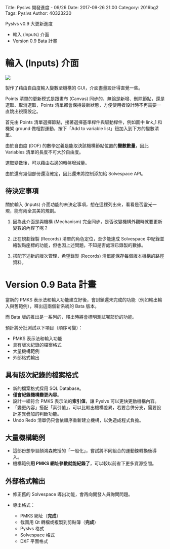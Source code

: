 Title: Pyslvs 開發進度 - 09/26
Date: 2017-09-26 21:00
Category: 2016bg2
Tags: Pyslvs
Author: 40323230

Pyslvs v0.9 大更新進度

+ 輸入 (Inputs) 介面
+ Version 0.9 Bata 計畫

<!-- PELICAN_END_SUMMARY -->

輸入 (Inputs) 介面
===

![](https://raw.githubusercontent.com/coursemdetw/project_site_files/gh-pages/files/pyslvs/17_09_26.png)

製作了藉由自由度輸入變數至機構的 GUI，介面盡量設計得直覺一些。

Points 清單的更新模式是跟畫布 (Canvas) 同步的，無論是新增、刪除節點，還是選取、取消選取，Points 清單都會保持最新狀態，方便使用者設計時不再需要一直跳出視窗設定。

首先由 Points 清單選擇節點，接著選擇基準桿件與驅動桿件，例如圖中 link_1 和機架 ground 做相對運動，按下「Add to variable list」鈕加入到下方的變數清單。

由於自由度 (DOF) 的數學定義是能取決該機構節點位置的**變數數量**，因此 Variables 清單的長度不可大於自由度。

選取變數後，可以藉由右邊的轉盤增減量。

由於還有幾個部份還沒確定，因此還未將控制添加給 Solvespace API。

待決定事項
---

關於輸入 (Inputs) 介面功能的未決定事項，想在這裡列出來，看看是否靈光一現，能有兩全其美的規劃。

1. 因為此介面是與機構 (Mechanism) 完全同步，是否改變機構外觀時就要更新變數的內容了呢？

1. 正在規劃錄製 (Records) 清單的角色定位，至少能達成 Solvespace 中紀錄並繪製點座標的功能，但也因上述問題，不知是否處理已錄製的數據。

1. 搭配下述新的版次管理，希望錄製 (Records) 清單能保存每個版本機構的路徑資料。

Version 0.9 Bata 計畫
===

當新的 PMKS 表示法和輸入功能建立好後，會封鎖還未完成的功能（例如輸出輸入與舊範例），釋出這兩個新系統的 Bata 版本。

而 Bata 版的推出是一系列的，釋出時將會標明測試哪部份的功能。

預計將分批測試以下項目（順序可變）：

+ PMKS 表示法和輸入功能
+ 具有版次紀錄的檔案格式
+ 大量機構範例
+ 外部格式輸出

具有版次紀錄的檔案格式
---

+ 新的檔案格式採用 SQL Database。
+ **僅會紀錄機構變更內容**。
+ 設計一組符合 PMKS 表示法的**索引值**，讓 Pyslvs 可以更快更動機構內容。
+ 「變更內容」搭配「索引值」，可以比較出機構差異，若要合併分支，需要設計差異疊加的判斷功能。
+ Undo Redo 清單仍只會依順序重新建立機構，以免造成程式負擔。

大量機構範例
---

+ 這部份想學習顏鴻森教授的「一般化」，嘗試將不同組合的運動鍊轉換後導入。
+ 機構範例**用 PMKS 網址參數就能紀錄了**，可以較以前省下更多資源空間。

外部格式輸出
---

+ 修正舊的 Solvespace 導出功能，會再向開發人員詢問問題。

+ 導出格式：

    - PMKS 網址（**完成**）
    - 截圖用 Qt 轉檔或複製到剪貼簿（**完成**）
    - Pyslvs 格式
    - Solvespace 格式
    - DXF 平面格式